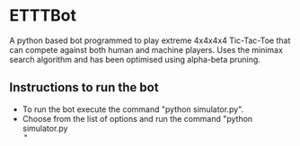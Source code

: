 # ETTTBot
A python based bot programmed to play extreme 4x4x4x4 Tic-Tac-Toe that can compete against both human and machine players. 
Uses the minimax search algorithm and has been optimised using alpha-beta pruning.

## Instructions to run the bot
- To run the bot execute the command "python simulator.py".
- Choose from the list of options and run the command "python simulator.py <option>"
